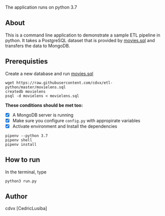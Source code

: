 The application runs on python 3.7

## About
This is a command line application to demonstrate a sample ETL pipeline in python. 
It takes a PostgreSQL dataset that is provided by [movies.sql](https://raw.githubusercontent.com/cdvx/etl-python/movies-sql/movielens.sql) and transfers the data to MongoDB.

## Prerequisties
Create a new database and run [movies.sql](https://raw.githubusercontent.com/cdvx/etl-python/movies-sql/movielens.sql)

```
wget https://raw.githubusercontent.com/cdvx/etl-python/master/movielens.sql
createdb movielens
psql -d movielens < movielens.sql
```

**These conditions should be met too:**
- [x] A MongoDB server is running
- [x] Make sure you configure ```config.py``` with appropirate variables
- [x] Activate environment and Install the dependencies 

```
pipenv --python 3.7
pipenv shell
pipenv install
```

## How to run
In the terminal, type
```
python3 run.py
```

## Author
cdvx
[CedricLusiba]
